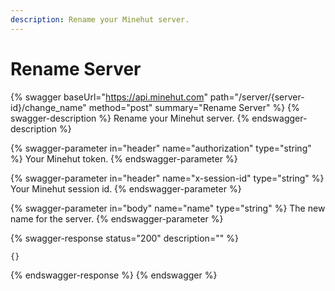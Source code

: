 ```yaml
---
description: Rename your Minehut server.
---
```


# Rename Server

{% swagger baseUrl="https://api.minehut.com" path="/server/{server-id}/change_name" method="post" summary="Rename Server" %}
{% swagger-description %}
Rename your Minehut server.
{% endswagger-description %}

{% swagger-parameter in="header" name="authorization" type="string" %}
Your Minehut token.
{% endswagger-parameter %}

{% swagger-parameter in="header" name="x-session-id" type="string" %}
Your Minehut session id.
{% endswagger-parameter %}

{% swagger-parameter in="body" name="name" type="string" %}
The new name for the server.
{% endswagger-parameter %}

{% swagger-response status="200" description="" %}
```
{}
```
{% endswagger-response %}
{% endswagger %}
